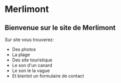 # Merlimont
## Bienvenue sur le site de Merlimont
Sur site vous trouverez:
- Des photos
- La plage
- Des site touristique
- Le son d'un canard
- Le son le la vague
- Et bientot un formulaire de contact
